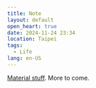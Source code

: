 ```yaml
---
title: Note
layout: default
open_heart: true
date: 2024-11-24 23:34
location: Taipei
tags: 
  - Life
lang: en-US
---
```


[Material stuff](https://muan.co/pages/stuff). More to come.
